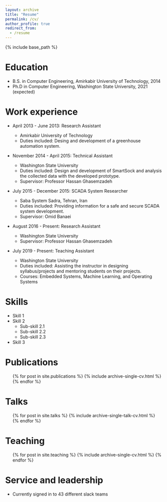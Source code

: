 ```yaml
---
layout: archive
title: "Resume"
permalink: /cv/
author_profile: true
redirect_from:
  - /resume
---
```


{% include base_path %}

Education
======
* B.S. in Computer Engineering, Amirkabir University of Technology, 2014
* Ph.D in Computer Engineering, Washington State University, 2021 (expected)

Work experience
======
* April 2013 - June 2013: Research Assistant
  * Amirkabir University of Technology
  * Duties included: Desing and development of a greenhouse automation system.

* November 2014 - April 2015: Technical Assistant
  * Washington State University
  * Duties included: Design and development of SmartSock and analysis the collected data with the developed prototype.
  * Supervisor: Professor Hassan Ghasemzadeh
  
* July 2015 - December 2015: SCADA System Researcher
  * Saba System Sadra, Tehran, Iran
  * Duties included: Providing information for a safe and secure SCADA system development.
  * Supervisor: Omid Banaei

* August 2016 - Present: Research Assistant
  * Washington State University
  * Supervisor: Professor Hassan Ghasemzadeh
  
* July 2019 - Present: Teaching Assistant
  * Washington State University
  * Duties included: Assisting the instructor in designing syllabus/projects and mentoring students on their projects.
  * Courses: Embedded Systems, Machine Learning, and Operating Systems
  
  
Skills
======
* Skill 1
* Skill 2
  * Sub-skill 2.1
  * Sub-skill 2.2
  * Sub-skill 2.3
* Skill 3

Publications
======
  <ul>{% for post in site.publications %}
    {% include archive-single-cv.html %}
  {% endfor %}</ul>
  
Talks
======
  <ul>{% for post in site.talks %}
    {% include archive-single-talk-cv.html %}
  {% endfor %}</ul>
  
Teaching
======
  <ul>{% for post in site.teaching %}
    {% include archive-single-cv.html %}
  {% endfor %}</ul>
  
Service and leadership
======
* Currently signed in to 43 different slack teams
